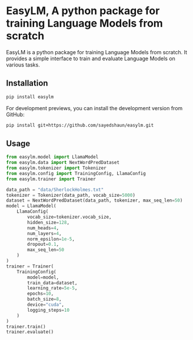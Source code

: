 # EasyLM, A python package for training Language Models from scratch

EasyLM is a python package for training Language Models from scratch. It provides a simple interface to train and evaluate Language Models on various tasks.

## Installation

```bash
pip install easylm
```

For development previews, you can install the development version from GitHub:

```bash
pip install git+https://github.com/sayedshaun/easylm.git
```

## Usage

```python
from easylm.model import LlamaModel
from easylm.data import NextWordPredDataset
from easylm.tokenizer import Tokenizer
from easylm.config import TrainingConfig, LlamaConfig
from easylm.trainer import Trainer

data_path = "data/SherlockHolmes.txt"
tokenizer = Tokenizer(data_path, vocab_size=5000)
dataset = NextWordPredDataset(data_path, tokenizer, max_seq_len=50)
model = LlamaModel(
    LlamaConfig(
        vocab_size=tokenizer.vocab_size,
        hidden_size=128,
        num_heads=4,
        num_layers=4,
        norm_epsilon=1e-5,
        dropout=0.1,
        max_seq_len=50
    )
)
trainer = Trainer(
    TrainingConfig(
        model=model,
        train_data=dataset,
        learning_rate=5e-5,
        epochs=10,
        batch_size=8,
        device="cuda",
        logging_steps=10
    )
)
trainer.train()
trainer.evaluate()
```